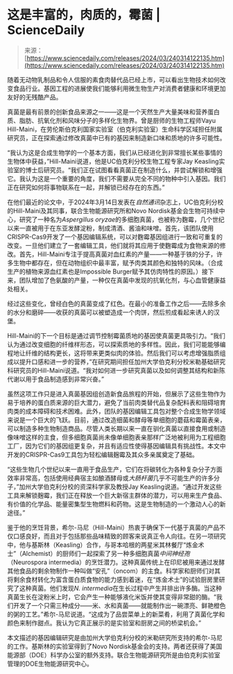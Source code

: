 <!--yml

category: 未分类

date: 2024-05-29 12:41:32

-->

# 这是丰富的，肉质的，霉菌 | ScienceDaily

> 来源：[https://www.sciencedaily.com/releases/2024/03/240314122135.htm](https://www.sciencedaily.com/releases/2024/03/240314122135.htm)

随着无动物乳制品和令人信服的素食肉替代品已经上市，可以看出生物技术如何改变食品行业。基因工程的进展使我们能够利用微生物生产对消费者健康和环境更加友好的无残酷产品。

真菌是最有前景的创新食品来源之一——这是一个天然生产大量美味和营养蛋白质、脂肪、抗氧化剂和风味分子的多样化生物界。曾是厨师的生物工程师Vayu Hill-Maini，在劳伦斯伯克利国家实验室（伯克利实验室）生命科学区域担任附属研究员，正在探索通过修改真菌中已有的基因来制造新口味和质地的许多可能性。

“我认为这是合成生物学的一个基本方面，我们从已经进化到非常擅长某些事情的生物体中获益，”Hill-Maini说道，他是UC伯克利分校生物工程专家Jay Keasling实验室的博士后研究员。“我们正在试图看看真菌正在制造什么，并尝试解锁和增强它。我认为这是一个重要的角度，我们不需要从完全不同的物种中引入基因。我们正在研究如何将事物联系在一起，并解锁已经存在的东西。”

在他们最近的论文中，于2024年3月14日发表在*自然通讯*杂志上，UC伯克利分校的Hill-Maini及其同事，联合生物能源研究所和Novo Nordisk基金会生物可持续中心，研究了一种名为*Aspergillus oryzae*的多细胞真菌，也被称为麴霉，几个世纪以来一直被用于在东亚发酵淀粉，制成清酒、酱油和味噌。首先，该团队使用CRISPR-Cas9开发了一个基因编辑系统，可以对麴霉基因组进行一致和可重复的改变。一旦他们建立了一套编辑工具，他们就将其应用于使麴霉成为食物来源的修改。首先，Hill-Maini专注于提高真菌对血红素的产量——一种基于铁的分子，许多生物中都存在，但在动物组织中最丰富，赋予肉类其颜色和独特的风味。（合成生产的植物来源血红素也是Impossible Burger赋予其仿肉特性的原因。）接下来，团队增加了色氨酸的产量，一种仅在真菌中发现的抗氧化剂，与心血管健康益处相关。

经过这些变化，曾经白色的真菌变成了红色。在最小的准备工作之后——去除多余的水分和磨碎——收获的真菌可以被塑造成一个肉饼，然后煎成看起来诱人的汉堡。

Hill-Maini的下一个目标是通过调节控制霉菌质地的基因使真菌更具吸引力。“我们认为通过改变细胞的纤维样形态，可以探索质地的多样性。因此，我们可能能够编程地让纤维的结构更长，这将带来更类似肉的体验。然后我们可以考虑增强脂质组成以提升口感和进一步的营养，”在研究期间担任加州大学伯克利分校米勒基础研究科研究员的Hill-Maini说道。“我对如何进一步研究真菌以及如何调整其结构和新陈代谢以用于食品制造感到非常兴奋。”

虽然这项工作只是进入真菌基因组创造新食品旅程的开始，但展示了这些生物作为易于培养的蛋白质来源的巨大潜力，避免了当前肉类替代品复杂配料表和阻碍培育肉类的成本障碍和技术困难。此外，团队的基因编辑工具包对整个合成生物学领域来说是一个巨大的飞跃。目前，通过改造细菌和酵母等单细胞的蘑菇和霉菌表亲，可以制造多种生物制造商品。尽管人类长期以来一直在驯化真菌以直接食用或制造像味噌这样的主食，但多细胞真菌尚未像单细胞表亲那样广泛地被利用为工程细胞工厂，因为它们的基因组更复杂，并且有适应性使得基因编辑具有挑战性。本文中开发的CRISPR-Cas9工具包为轻松编辑麹霉及其众多亲属奠定了基础。

“这些生物几个世纪以来一直用于食品生产，它们在将碳转化为各种复杂分子方面效率非常高，包括使用经典宿主如酿酒酵母或*大肠杆菌*几乎不可能生产的许多分子，”加州大学伯克利分校的资深科学家及教授Jay Keasling说道。“通过开发这些工具来解锁麹霉，我们正在释放一个巨大新宿主群体的潜力，可以用来生产食品、有价值的化学品、能量密集型生物燃料和药物。这是生物制造的一个激动人心的新途径。”

鉴于他的烹饪背景，希尔-马尼（Hill-Maini）热衷于确保下一代基于真菌的产品不仅口感良好，而且对于包括那些品味精致的顾客来说真正令人向往。在另一项研究中，他与基斯林（Keasling）合作，与哥本哈根的两星米其林餐厅“炼金术士”（Alchemist）的厨师们一起探索了另一种多细胞真菌*中间神经孢*（Neurospora intermedia）的烹饪潜力。这种真菌传统上在印尼被用来通过发酵其他食品的剩余物制作一种叫做“安孔”（oncom）的主食。科学家和厨师们对其将剩余食材转化为富含蛋白质食物的能力感到着迷，在“炼金术士”的试验厨房里研究了这种真菌。他们发现*N. intermedia*在生长过程中产生并排出许多酶。当这种真菌生长在淀粉米上时，它会产生一种能够液化米饭并使其变得非常甜的酶。“我们开发了一个只需三种成分——米、水和真菌——就能制作出一碗漂亮、鲜艳橙色的粥的工艺。”希尔-马尼说道。“这成为了品尝菜单上的新菜肴，利用了真菌化学和颜色来制作甜点。我认为它真正展示的是实验室和厨房之间的桥梁机会。”

本文描述的基因编辑研究是由加州大学伯克利分校的米勒研究所支持的希尔-马尼的工作。基斯林的实验室得到了Novo Nordisk基金会的支持。两者还获得了美国能源部（DOE）科学办公室的额外支持。联合生物能源研究所是由伯克利实验室管理的DOE生物能源研究中心。
